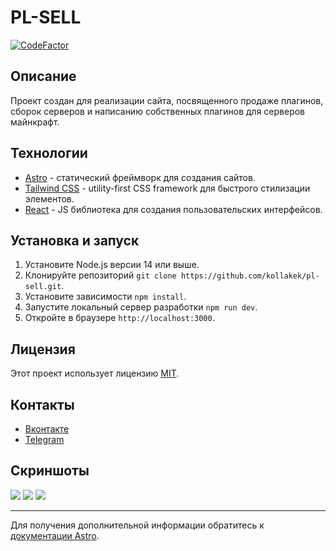 # PL-SELL

[![CodeFactor](https://www.codefactor.io/repository/github/kollakek/pl-sell/badge)](https://www.codefactor.io/repository/github/kollakek/pl-sell)

## Описание

Проект создан для реализации сайта, посвященного продаже плагинов, сборок серверов и написанию собственных плагинов для серверов майнкрафт.

## Технологии

- [Astro](https://astro.build/) - статический фреймворк для создания сайтов.
- [Tailwind CSS](https://tailwindcss.com/) - utility-first CSS framework для быстрого стилизации элементов.
- [React](https://ru.reactjs.org/) - JS библиотека для создания пользовательских интерфейсов.

## Установка и запуск

1. Установите Node.js версии 14 или выше.
2. Клонируйте репозиторий `git clone https://github.com/kollakek/pl-sell.git`.
3. Установите зависимости `npm install`.
4. Запустите локальный сервер разработки `npm run dev`.
5. Откройте в браузере `http://localhost:3000`.

## Лицензия

Этот проект использует лицензию [MIT](LICENSE).

## Контакты

- [Вконтакте](https://vk.com/kollakek)
- [Telegram](https://t.me/kollakek)

## Скриншоты

![](https://i.imgur.com/Qo5Qj5b.png)
![](https://i.imgur.com/Q1RiQfj.png)
![](https://i.imgur.com/k37Q7JQ.png)

---

Для получения дополнительной информации обратитесь к [документации Astro](https://docs.astro.build/).
